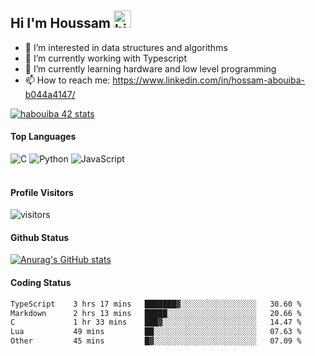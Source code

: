 ## Hi I'm Houssam <img src="https://user-images.githubusercontent.com/1303154/88677602-1635ba80-d120-11ea-84d8-d263ba5fc3c0.gif" width="28px" alt="hi">

- 👀 I’m interested in data structures and algorithms
- 🔭 I’m currently working with Typescript
- 🌱 I’m currently learning hardware and low level programming
- 📫 How to reach me: https://www.linkedin.com/in/hossam-abouiba-b044a4147/

[![habouiba 42 stats](https://badge.mediaplus.ma/greenbinary/habouiba)](https://github.com/oakoudad/badge42)

#### Top Languages

![C](https://img.shields.io/badge/c-%2300599C.svg?style=for-the-badge&logo=c&logoColor=white)
![Python](https://img.shields.io/badge/python-%2314354C.svg?style=for-the-badge&logo=python&logoColor=white)
![JavaScript](https://img.shields.io/badge/javascript-%23323330.svg?style=for-the-badge&logo=javascript&logoColor=%23F7DF1E)
<br />
<br />
#### Profile Visitors
![visitors](https://visitor-badge.glitch.me/badge?page_id=project-HOSSAM.project-HOSSAM)

#### Github Status
[![Anurag's GitHub stats](https://github-readme-stats.vercel.app/api?username=0xPride&theme=tokyonight)](https://github.com/anuraghazra/github-readme-stats)

#### Coding Status
<!--START_SECTION:waka-->

```txt
TypeScript    3 hrs 17 mins   ███████▓░░░░░░░░░░░░░░░░░   30.60 %
Markdown      2 hrs 13 mins   █████░░░░░░░░░░░░░░░░░░░░   20.66 %
C             1 hr 33 mins    ███▓░░░░░░░░░░░░░░░░░░░░░   14.47 %
Lua           49 mins         ██░░░░░░░░░░░░░░░░░░░░░░░   07.63 %
Other         45 mins         █▓░░░░░░░░░░░░░░░░░░░░░░░   07.09 %
```

<!--END_SECTION:waka-->
